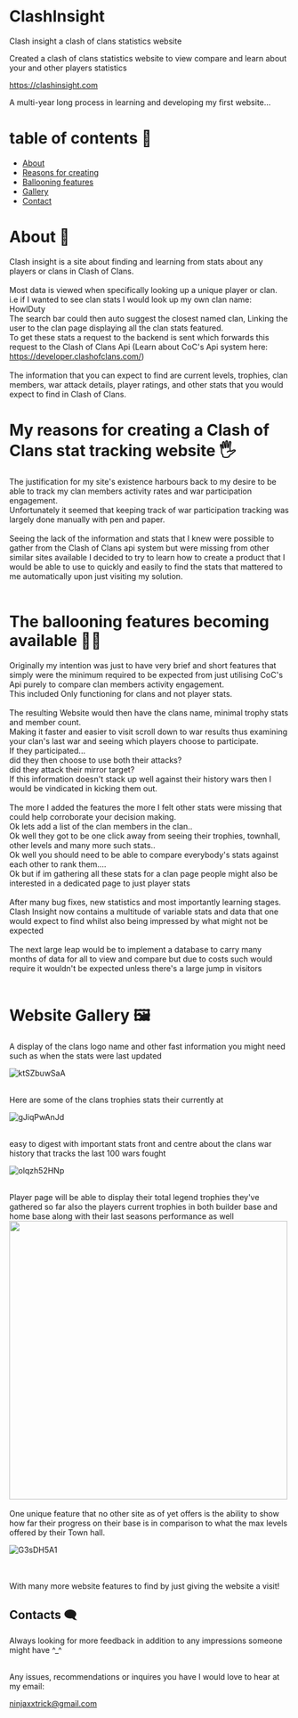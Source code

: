 # ClashInsight
Clash insight a clash of clans statistics website

Created a clash of clans statistics website to view compare and learn about your and other players statistics

https://clashinsight.com

A multi-year long process in learning and developing my first website...

# table of contents 🎢
- [About](#about-)
- [Reasons for creating](#my-reasons-for-creating-a-clash-of-clans-stat-tracking-website-)
- [Ballooning features](#the-ballooning-features-becoming-available-%EF%B8%8F)
- [Gallery](#website-gallery-)
- [Contact](#contacts-%EF%B8%8F)

# About 👀

Clash insight is a site about finding and learning from stats about any players or clans in Clash of Clans.</br>
</br>
Most data is viewed when specifically looking up a unique player or clan.</br>
i.e if I wanted to see clan stats I would look up my own clan name: HowlDuty</br>
The search bar could then auto suggest the closest named clan, Linking the user to the clan page displaying all the clan stats featured.</br>
To get these stats a request to the backend is sent which forwards this request to the Clash of Clans Api (Learn about CoC's Api system here: https://developer.clashofclans.com/)</br>
</br>
The information that you can expect to find are current levels, trophies, clan members, war attack details, player ratings, and other stats that you would expect to find in Clash of Clans.</br>


# My reasons for creating a Clash of Clans stat tracking website 🖐

The justification for my site's existence harbours back to my desire to be able to track my clan members activity rates and war participation engagement.</br>
Unfortunately it seemed that keeping track of war participation tracking was largely done manually with pen and paper.</br>
</br>
Seeing the lack of the information and stats that I knew were possible to gather from the Clash of Clans api system but were missing from other similar sites available I decided to try to learn how to create a product that I would be able to use to quickly and easily to find the stats that mattered to me automatically upon just visiting my solution.</br>
</br>

# The ballooning features becoming available 🤦‍♂️
Originally my intention was just to have very brief and short features that simply were the minimum required to be expected from just utilising CoC's Api purely to compare clan members activity engagement.</br>
This included Only functioning for clans and not player stats.</br>
</br>
The resulting Website would then have the clans name, minimal trophy stats and member count.</br>
Making it faster and easier to visit scroll down to war results thus examining your clan's last war and seeing which players choose to participate.</br>
If they participated... </br>
did they then choose to use both their attacks?</br>
did they attack their mirror target?</br>
If this information doesn't stack up well against their history wars then I would be vindicated in kicking them out.</br>
</br>
The more I added the features the more I felt other stats were missing that could help corroborate your decision making.</br>
Ok lets add a list of the clan members in the clan..</br>
Ok well they got to be one click away from seeing their trophies, townhall, other levels and many more such stats..</br>
Ok well you should need to be able to compare everybody's stats against each other to rank them....</br>
Ok but if im gathering all these stats for a clan page people might also be interested in a dedicated page to just player stats</br>
</br>
After many bug fixes, new statistics and most importantly learning stages.</br>
Clash Insight now contains a multitude of variable stats and data that one would expect to find whilst also being impressed by what might not be expected</br>
</br>
The next large leap would be to implement a database to carry many months of data for all to view and compare but due to costs such would require it wouldn't be expected unless there's a large jump in visitors</br>
</br>

# Website Gallery 🖼

A display of the clans logo name and other fast information you might need such as when the stats were last updated

![ktSZbuwSaA](https://github.com/user-attachments/assets/a3a34314-4802-43f3-aa72-b56caf4cdf67)

</br>
Here are some of the clans trophies stats their currently at
</br>

![gJiqPwAnJd](https://github.com/user-attachments/assets/8f1a9805-0d7c-4b34-873f-d762ceb1ec78)

</br>
easy to digest with important stats front and centre about the clans war history that tracks the last 100 wars fought
</br>

![olqzh52HNp](https://github.com/user-attachments/assets/33502828-71a1-4aef-b751-c5c8ca3c348f)

</br>
Player page will be able to display their total legend trophies they've gathered so far also the players current trophies in both builder base and home base along with their last seasons performance as well
</br>

<img src="https://github.com/user-attachments/assets/90b1ac00-d1ea-45b9-9ebe-e43a19be6e96" width="500">

</br>
</br>
One unique feature that no other site as of yet offers is the ability to show how far their progress on their base is in comparison to what the max levels offered by their Town hall.
</br>

![G3sDH5A1](https://github.com/user-attachments/assets/1675fd0b-928f-4a37-be9b-059be27f8c24)

</br>
</br>
With many more website features to find by just giving the website a visit!
</br>

## Contacts 🗨️

Always looking for more feedback in addition to any impressions someone might have ^_^
</br>
</br>

Any issues, recommendations or inquires you have I would love to hear at my email:

ninjaxxtrick@gmail.com
